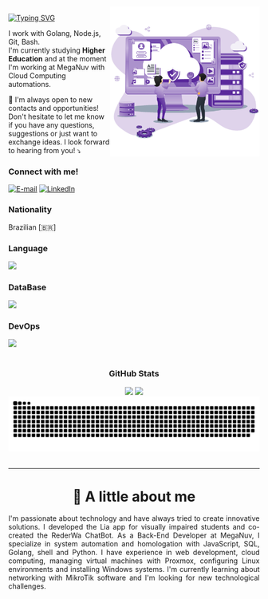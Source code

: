 <img align="right" alt="" height="300px" src="./cloud.png">

[![Typing SVG](https://readme-typing-svg.demolab.com?font=Fira+Code&weight=600&size=25&pause=1000&color=BB00B4&random=false&width=435&height=40&lines=Hello%2C+My+name+is+Isac+Gondim!+%F0%9F%91%BE%F0%9F%93%9A%F0%9F%92%99)](https://git.io/typing-svg)

<p align="left"> I work with Golang, Node.js, Git, Bash.<br> I'm currently studying <strong>Higher Education</strong> and at the moment I'm working at MegaNuv with Cloud Computing automations. </p>
<p align="left">💌 I'm always open to new contacts and opportunities! Don't hesitate to let me know if you have any questions, suggestions or just want to exchange ideas. I look forward to hearing from you! ⤵️</p>

<h3 align="left">Connect with me!</h3>

[![E-mail](https://img.shields.io/badge/-Email-000?style=for-the-badge&logo=microsoft-outlook&logoColor=FF00F6&color:FFF)](mailto:isac.gondim.dev@gmail.com)
[![LinkedIn](https://img.shields.io/badge/-LinkedIn-000?style=for-the-badge&logo=linkedin&logoColor=FF00F6&color:FFF)](https://www.linkedin.com/in/isac-gondim-dev/)

<h3 align="left">Nationality </h3>
<p align="left">
 Brazilian [🇧🇷]
</p>

<h3 align="left">Language</h3>

<div align="left">
 <img src="https://skillicons.dev/icons?i=bash,ts,js,go" /> 
</div>

<h3 align="left">DataBase</h3>

<div align="left">
 <img src="https://skillicons.dev/icons?i=postgres,mysql" /> 
</div>

<h3 align="left">DevOps</h3>

<div align="left">
 <img src="https://skillicons.dev/icons?i=docker,kubernetes,redhat,ubuntu,debian,rabbitmq" /> 
</div>



<div align="center"><br>
<h3>GitHub Stats</h3>
 
<div style={{display: "flex"}}>
 <img height="180em" src="https://github-readme-stats.vercel.app/api/top-langs/?username=GomdimApps&layout=compact&theme=dark" />
 
 <img height="180em" src="https://github-readme-stats.vercel.app/api?username=GomdimApps&show_icons=true&theme=dark" />
</div>
</div>
</div>



<picture>
  <source media="(prefers-color-scheme: dark)" srcset="https://raw.githubusercontent.com/GomdimApps/GomdimApps/output/github-contribution-grid-snake-dark.svg">
  <source media="(prefers-color-scheme: light)" srcset="https://raw.githubusercontent.com/GomdimApps/GomdimApps/output/github-contribution-grid-snake.svg">
  <img alt="github contribution grid snake animation" src="https://raw.githubusercontent.com/GomdimApps/GomdimApps/output/github-contribution-grid-snake.svg">
</picture>
<br><br>

---

<div align="center">
  <h1><b>📍 A little about me</b></h3>
</div>

<p style="text-align: justify;">
I'm passionate about technology and have always tried to create innovative solutions. I developed the Lia app for visually impaired students and co-created the RederWa ChatBot. As a Back-End Developer at MegaNuv, I specialize in system automation and homologation with JavaScript, SQL, Golang, shell and Python. I have experience in web development, cloud computing, managing virtual machines with Proxmox, configuring Linux environments and installing Windows systems. I'm currently learning about networking with MikroTik software and I'm looking for new technological challenges.
</p>
